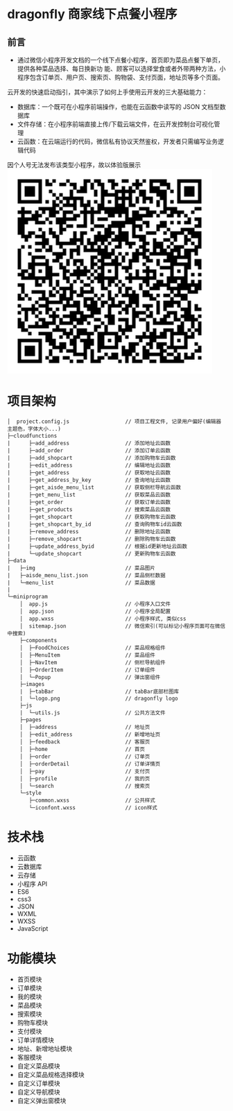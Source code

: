 # dragonfly 商家线下点餐小程序

## 前言

- 通过微信小程序开发文档的一个线下点餐小程序，首页即为菜品点餐下单页，提供各种菜品选择、每日换新功
  能、顾客可以选择堂食或者外带两种方法，小程序包含订单页、用户页、搜索页、购物袋、支付页面，地址页等多个页面。

云开发的快速启动指引，其中演示了如何上手使用云开发的三大基础能力：

- 数据库：一个既可在小程序前端操作，也能在云函数中读写的 JSON 文档型数据库
- 文件存储：在小程序前端直接上传/下载云端文件，在云开发控制台可视化管理
- 云函数：在云端运行的代码，微信私有协议天然鉴权，开发者只需编写业务逻辑代码

因个人号无法发布该类型小程序，故以体验版展示
<img src="/dragonfly.jpg" />

# 项目架构

```
│  project.config.js                  // 项目工程文件, 记录用户偏好(编辑器主题色，字体大小...)
├─cloudfunctions
|      ├─add_address                  // 添加地址云函数
|      ├─add_order                    // 添加订单云函数
|      ├─add_shopcart                 // 添加购物车云函数
|      ├─edit_address                 // 编辑地址云函数
|      ├─get_address                  // 获取地址云函数
|      ├─get_address_by_key           // 查询地址云函数
|      ├─get_aisde_menu_list          // 获取侧栏导航云函数
|      ├─get_menu_list                // 获取菜品云函数
|      ├─get_order                    // 获取订单云函数
|      ├─get_products                 // 搜索菜品云函数
|      ├─get_shopcart                 // 获取购物车云函数
|      ├─get_shopcart_by_id           // 查询购物车id云函数
|      ├─remove_address               // 删除地址云函数
|      ├─remove_shopcart              // 删除购物车云函数
|      ├─update_address_byid          // 根据id更新地址云函数
|      └─update_shopcart              // 更新购物车云函数
├─data
|   ├─img                             // 菜品图片
|   ├─aisde_menu_list.json            // 菜品侧栏数据
|   └─menu_list                       // 菜品数据
|
└─miniprogram
    │  app.js                         // 小程序入口文件
    │  app.json                       // 小程序全局配置
    │  app.wxss                       // 小程序样式, 类似css
    │  sitemap.json                   // 微信索引(可以标记小程序页面可在微信中搜索)
    ├─components
    │  ├─FoodChoices                  // 菜品规格组件
    │  ├─MenuItem                     // 菜品组件
    │  ├─NavItem                      // 侧栏导航组件
    │  ├─OrderItem                    // 订单组件
    │  └─Popup                        // 弹出窗组件
    ├─images
    |  ├─tabBar                       // tabBar底部栏图库
    |  └─logo.png                     // dragonfly logo
    ├─js
    |  └─utils.js                     // 公共方法文件
    ├─pages
    │  ├─address                      // 地址页
    │  ├─edit_address                 // 新增地址页
    │  ├─feedback                     // 客服页
    │  ├─home                         // 首页
    │  ├─order                        // 订单页
    │  ├─orderDetail                  // 订单详情页
    │  ├─pay                          // 支付页
    │  ├─profile                      // 我的页
    │  └─search                       // 搜索页
    └─style
       ├─common.wxss                  // 公共样式
       └─iconfont.wxss                // icon样式

```

# 技术栈

- 云函数
- 云数据库
- 云存储
- 小程序 API
- ES6
- css3
- JSON
- WXML
- WXSS
- JavaScript

# 功能模块

- 首页模块
- 订单模块
- 我的模块
- 菜品模块
- 搜索模块
- 购物车模块
- 支付模块
- 订单详情模块
- 地址、新增地址模块
- 客服模块
- 自定义菜品模块
- 自定义菜品规格选择模块
- 自定义订单模块
- 自定义导航模块
- 自定义弹出窗模块
